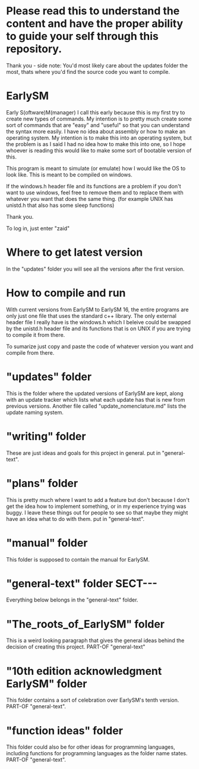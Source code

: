 # Please read this to understand the content and have the proper ability to guide your self through this repository.
Thank you - side note: You'd most likely care about the updates folder the most, thats where you'd find the source code you want to compile.
# EarlySM
Early S(oftware)M(manager)
I call this early because this is my first try to create new types of commands. My intention is to pretty much create some sort of commands that are "easy" and "useful" so that you can understand the syntax more easily. I have no idea about assembly or how to make an operating system. My intention is to make this into an operating system, but the problem is as I said I had no idea how to make this into one, so I hope whoever is reading this would like to make some sort of bootable version of this.

This program is meant to simulate (or emulate) how I would like the OS to look like. This is meant to be compiled on windows.

If the windows.h header file and its functions are a problem if you don't want to use windows, feel free to remove them and to replace them with whatever you want that does the same thing. (for example UNIX has unistd.h that also has some sleep functions)

Thank you.

To log in, just enter "zaid"
# Where to get latest version
In the "updates" folder you will see all the versions after the first version.
# How to compile and run
With current versions from EarlySM to EarlySM 16, the entire programs are only just one file that uses the standard c++ library. The only external header file I really have is the windows.h which I beleive could be swapped by the unistd.h header file and its functions that is on UNIX if you are trying to compile it from there.

To sumarize just copy and paste the code of whatever version you want and compile from there.
# "updates" folder
This is the folder where the updated versions of EarlySM are kept, along with an update tracker which lists what each update has that is new from previous versions. Another file called "update_nomenclature.md" lists the update naming system.
# "writing" folder
These are just ideas and goals for this project in general. put in "general-text".
# "plans" folder
This is pretty much where I want to add a feature but don't because I don't get the idea how to implement something, or in my experience trying was buggy. I leave these things out for people to see so that maybe they might have an idea what to do with them.
put in "general-text".
# "manual" folder
This folder is supposed to contain the manual for EarlySM.
# "general-text" folder SECT---
Everything below belongs in the "general-text" folder.
# "The_roots_of_EarlySM" folder
This is a weird looking paragraph that gives the general ideas behind the decision of creating this project.
PART-OF "general-text"
# "10th edition acknowledgment EarlySM" folder
This folder contains a sort of celebration over EarlySM's tenth version.
PART-OF "general-text".
# "function ideas" folder
This folder could also be for other ideas for programming languages, including functions for programming languages as the folder name states.
PART-OF "general-text".
